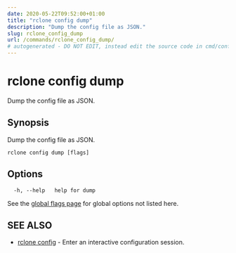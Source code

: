 ```yaml
---
date: 2020-05-22T09:52:00+01:00
title: "rclone config dump"
description: "Dump the config file as JSON."
slug: rclone_config_dump
url: /commands/rclone_config_dump/
# autogenerated - DO NOT EDIT, instead edit the source code in cmd/config/dump/ and as part of making a release run "make commanddocs"
---
```

# rclone config dump

Dump the config file as JSON.

## Synopsis

Dump the config file as JSON.

```
rclone config dump [flags]
```

## Options

```
  -h, --help   help for dump
```

See the [global flags page](/flags/) for global options not listed here.

## SEE ALSO

* [rclone config](/commands/rclone_config/)	 - Enter an interactive configuration session.

